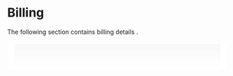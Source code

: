 # Billing
  
The following section contains billing details .  
   
![Cloudockit](../assets/121B4731DBC34A1989A2B0730B8E129A.png)   
   
  
   
   
   
   
   
   
   
   
   
   
   


